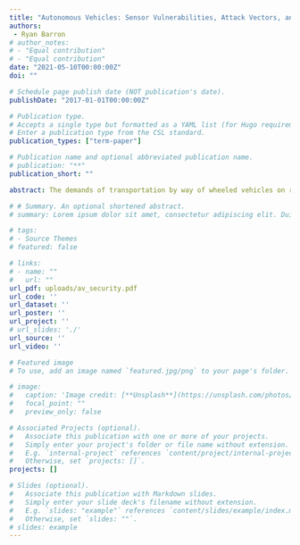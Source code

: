 ```yaml
---
title: "Autonomous Vehicles: Sensor Vulnerabilities, Attack Vectors, and Solutions"
authors:
 - Ryan Barron
# author_notes:
# - "Equal contribution"
# - "Equal contribution"
date: "2021-05-10T00:00:00Z"
doi: ""

# Schedule page publish date (NOT publication's date).
publishDate: "2017-01-01T00:00:00Z"

# Publication type.
# Accepts a single type but formatted as a YAML list (for Hugo requirements).
# Enter a publication type from the CSL standard.
publication_types: ["term-paper"]

# Publication name and optional abbreviated publication name.
# publication: "**"
publication_short: ""

abstract: The demands of transportation by way of wheeled vehicles on roadways is increasing as society becomes increasingly digital. More people and products become connected and obligated, then subsequently must be moved to meet those obligations. As demand to move those people and goods outpaces reasonable prices, automation becomes the apparent solution. First and foremost is the concern of safety for the people in and around the automated vehicles. The first ring in safe operation of autonomous vehicles is decision making from the presented data, usually represented by a machine learning model. Even if the decision-making process of the car is impossibly perfect given input data, the data itself comes from the environment, which means it is an external attack vector. Such attacks are made on input data to the autonomous vehicle’s sensors and must be thoroughly examined and cleaned of malicious manipulation in order to ensure the safe operation of the autonomous vehicle in public spaces. This can be done through a panel of machine learning models to label data on specific attributes, flagging malicious data. A second solution is adding multiple sensors from different angles and depths to verify the veracity of incoming signals and observations. A third solution is to build infrastructure into the roadways to act as supplemental sensors to make observations on behalf of the car. A fourth solution is to allow inter-car communication as a form of environmental input verification.

# # Summary. An optional shortened abstract.
# summary: Lorem ipsum dolor sit amet, consectetur adipiscing elit. Duis posuere tellus ac convallis placerat. Proin tincidunt magna sed ex sollicitudin condimentum.

# tags:
# - Source Themes
# featured: false

# links:
# - name: ""
#   url: ""
url_pdf: uploads/av_security.pdf
url_code: ''
url_dataset: ''
url_poster: ''
url_project: ''
# url_slides: './'
url_source: ''
url_video: ''

# Featured image
# To use, add an image named `featured.jpg/png` to your page's folder.

# image:
#   caption: 'Image credit: [**Unsplash**](https://unsplash.com/photos/jdD8gXaTZsc)'
#   focal_point: ""
#   preview_only: false

# Associated Projects (optional).
#   Associate this publication with one or more of your projects.
#   Simply enter your project's folder or file name without extension.
#   E.g. `internal-project` references `content/project/internal-project/index.md`.
#   Otherwise, set `projects: []`.
projects: []

# Slides (optional).
#   Associate this publication with Markdown slides.
#   Simply enter your slide deck's filename without extension.
#   E.g. `slides: "example"` references `content/slides/example/index.md`.
#   Otherwise, set `slides: ""`.
# slides: example
---
```


<!-- {{% callout note %}}
Click the *Cite* button above to demo the feature to enable visitors to import publication metadata into their reference management software.
{{% /callout %}}

{{% callout note %}}
Create your slides in Markdown - click the *Slides* button to check out the example.
{{% /callout %}}

Add the publication's **full text** or **supplementary notes** here. You can use rich formatting such as including [code, math, and images](https://docs.hugoblox.com/content/writing-markdown-latex/). -->
